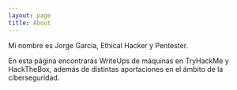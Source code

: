 ```yaml
---
layout: page
title: About
---
```


Mi nombre es Jorge García, Ethical Hacker y Pentester. 

En esta página encontrarás WriteUps de máquinas en TryHackMe y HackTheBox, además de distintas aportaciones en el ámbito de la ciberseguridad.
